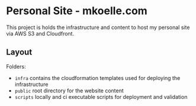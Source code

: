 # Personal Site - mkoelle.com

This project is holds the infrastructure and content to host my personal site via AWS S3 and Cloudfront.

## Layout

Folders:

- `infra` contains the cloudformation templates used for deploying the infrastructure
- `public` root directory for the website content
- `scripts` locally and ci executable scripts for deployment and validation
